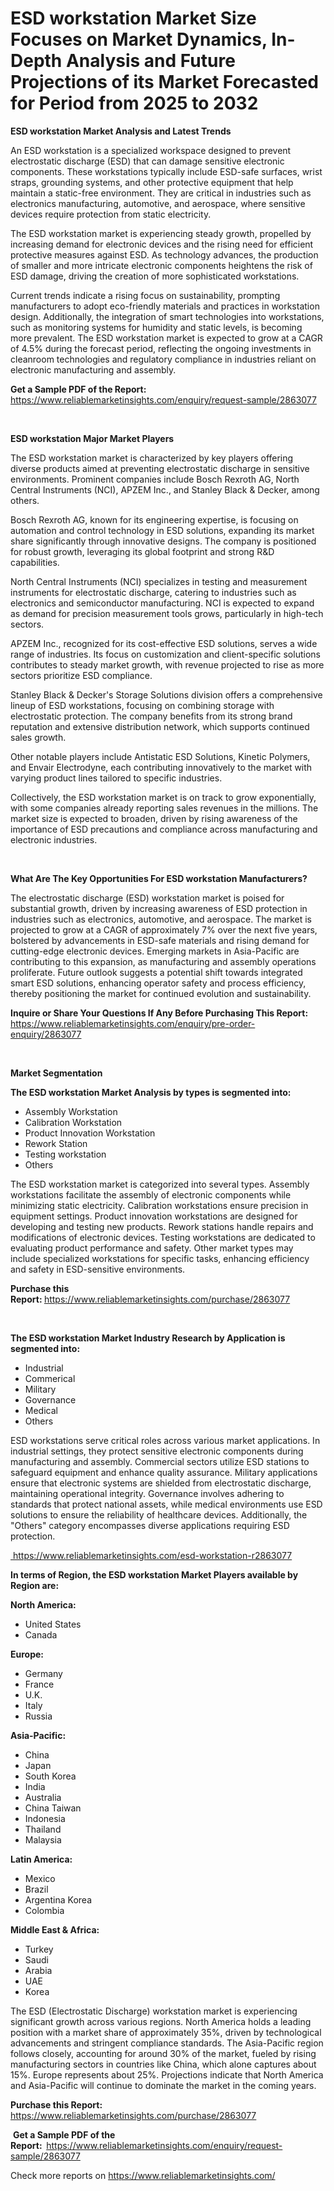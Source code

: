 <p><h1>ESD workstation Market Size Focuses on Market Dynamics, In-Depth Analysis and Future Projections of its Market Forecasted for Period from 2025 to 2032</h1></p><p><strong>ESD workstation Market Analysis and Latest Trends</strong></p>
<p><p>An ESD workstation is a specialized workspace designed to prevent electrostatic discharge (ESD) that can damage sensitive electronic components. These workstations typically include ESD-safe surfaces, wrist straps, grounding systems, and other protective equipment that help maintain a static-free environment. They are critical in industries such as electronics manufacturing, automotive, and aerospace, where sensitive devices require protection from static electricity.</p><p>The ESD workstation market is experiencing steady growth, propelled by increasing demand for electronic devices and the rising need for efficient protective measures against ESD. As technology advances, the production of smaller and more intricate electronic components heightens the risk of ESD damage, driving the creation of more sophisticated workstations.</p><p>Current trends indicate a rising focus on sustainability, prompting manufacturers to adopt eco-friendly materials and practices in workstation design. Additionally, the integration of smart technologies into workstations, such as monitoring systems for humidity and static levels, is becoming more prevalent. The ESD workstation market is expected to grow at a CAGR of 4.5% during the forecast period, reflecting the ongoing investments in cleanroom technologies and regulatory compliance in industries reliant on electronic manufacturing and assembly.</p></p>
<p><strong>Get a Sample PDF of the Report:&nbsp;</strong> <a href="https://www.reliablemarketinsights.com/enquiry/request-sample/2863077?utm_campaign=3186&utm_medium=2&utm_source=Github&utm_content=ia&utm_term=12032025&utm_id=esd-workstation">https://www.reliablemarketinsights.com/enquiry/request-sample/2863077</a></p>
<p>&nbsp;</p>
<p><strong>ESD workstation Major Market Players</strong></p>
<p><p>The ESD workstation market is characterized by key players offering diverse products aimed at preventing electrostatic discharge in sensitive environments. Prominent companies include Bosch Rexroth AG, North Central Instruments (NCI), APZEM Inc., and Stanley Black & Decker, among others.</p><p>Bosch Rexroth AG, known for its engineering expertise, is focusing on automation and control technology in ESD solutions, expanding its market share significantly through innovative designs. The company is positioned for robust growth, leveraging its global footprint and strong R&D capabilities.</p><p>North Central Instruments (NCI) specializes in testing and measurement instruments for electrostatic discharge, catering to industries such as electronics and semiconductor manufacturing. NCI is expected to expand as demand for precision measurement tools grows, particularly in high-tech sectors.</p><p>APZEM Inc., recognized for its cost-effective ESD solutions, serves a wide range of industries. Its focus on customization and client-specific solutions contributes to steady market growth, with revenue projected to rise as more sectors prioritize ESD compliance.</p><p>Stanley Black & Decker's Storage Solutions division offers a comprehensive lineup of ESD workstations, focusing on combining storage with electrostatic protection. The company benefits from its strong brand reputation and extensive distribution network, which supports continued sales growth.</p><p>Other notable players include Antistatic ESD Solutions, Kinetic Polymers, and Envair Electrodyne, each contributing innovatively to the market with varying product lines tailored to specific industries.</p><p>Collectively, the ESD workstation market is on track to grow exponentially, with some companies already reporting sales revenues in the millions. The market size is expected to broaden, driven by rising awareness of the importance of ESD precautions and compliance across manufacturing and electronic industries.</p></p>
<p>&nbsp;</p>
<p><strong>What Are The Key Opportunities For ESD workstation Manufacturers?</strong></p>
<p><p>The electrostatic discharge (ESD) workstation market is poised for substantial growth, driven by increasing awareness of ESD protection in industries such as electronics, automotive, and aerospace. The market is projected to grow at a CAGR of approximately 7% over the next five years, bolstered by advancements in ESD-safe materials and rising demand for cutting-edge electronic devices. Emerging markets in Asia-Pacific are contributing to this expansion, as manufacturing and assembly operations proliferate. Future outlook suggests a potential shift towards integrated smart ESD solutions, enhancing operator safety and process efficiency, thereby positioning the market for continued evolution and sustainability.</p></p>
<p><strong>Inquire or Share Your Questions If Any Before Purchasing This Report:</strong> <a href="https://www.reliablemarketinsights.com/enquiry/pre-order-enquiry/2863077?utm_campaign=3186&utm_medium=2&utm_source=Github&utm_content=ia&utm_term=12032025&utm_id=esd-workstation">https://www.reliablemarketinsights.com/enquiry/pre-order-enquiry/2863077</a></p>
<p>&nbsp;</p>
<p><strong>Market Segmentation</strong></p>
<p><strong>The ESD workstation Market Analysis by types is segmented into:</strong></p>
<p><ul><li>Assembly Workstation</li><li>Calibration Workstation</li><li>Product Innovation Workstation</li><li>Rework Station</li><li>Testing workstation</li><li>Others</li></ul></p>
<p><p>The ESD workstation market is categorized into several types. Assembly workstations facilitate the assembly of electronic components while minimizing static electricity. Calibration workstations ensure precision in equipment settings. Product innovation workstations are designed for developing and testing new products. Rework stations handle repairs and modifications of electronic devices. Testing workstations are dedicated to evaluating product performance and safety. Other market types may include specialized workstations for specific tasks, enhancing efficiency and safety in ESD-sensitive environments.</p></p>
<p><strong>Purchase this Report:&nbsp;</strong><a href="https://www.reliablemarketinsights.com/purchase/2863077?utm_campaign=3186&utm_medium=2&utm_source=Github&utm_content=ia&utm_term=12032025&utm_id=esd-workstation">https://www.reliablemarketinsights.com/purchase/2863077</a></p>
<p>&nbsp;</p>
<p><strong>The ESD workstation Market Industry Research by Application is segmented into:</strong></p>
<p><ul><li>Industrial</li><li>Commerical</li><li>Military</li><li>Governance</li><li>Medical</li><li>Others</li></ul></p>
<p><p>ESD workstations serve critical roles across various market applications. In industrial settings, they protect sensitive electronic components during manufacturing and assembly. Commercial sectors utilize ESD stations to safeguard equipment and enhance quality assurance. Military applications ensure that electronic systems are shielded from electrostatic discharge, maintaining operational integrity. Governance involves adhering to standards that protect national assets, while medical environments use ESD solutions to ensure the reliability of healthcare devices. Additionally, the "Others" category encompasses diverse applications requiring ESD protection.</p></p>
<p><a href="https://www.reliablemarketinsights.com/esd-workstation-r2863077?utm_campaign=3186&utm_medium=2&utm_source=Github&utm_content=ia&utm_term=12032025&utm_id=esd-workstation">&nbsp;https://www.reliablemarketinsights.com/esd-workstation-r2863077</a></p>
<p><strong>In terms of Region, the ESD workstation Market Players available by Region are:</strong></p>
<p>
    <p> <strong> North America: </strong>
        <ul>
            <li>United States</li>
            <li>Canada</li>
        </ul>
        </p> 
    <p> <strong> Europe: </strong>
        <ul>
            <li>Germany</li>
            <li>France</li>
            <li>U.K.</li>
            <li>Italy</li>
            <li>Russia</li>
        </ul>
        </p> 
    <p> <strong> Asia-Pacific: </strong>
        <ul>
            <li>China</li>
            <li>Japan</li>
            <li>South Korea</li>
            <li>India</li>
            <li>Australia</li>
            <li>China Taiwan</li>
            <li>Indonesia</li>
            <li>Thailand</li>
            <li>Malaysia</li>
        </ul>
        </p> 
    <p> <strong> Latin America: </strong>
        <ul>
            <li>Mexico</li>
            <li>Brazil</li>
            <li>Argentina Korea</li>
            <li>Colombia</li>
        </ul>
        </p> 
    <p> <strong> Middle East & Africa: </strong>
        <ul>
            <li>Turkey</li>
            <li>Saudi</li>
            <li>Arabia</li>
            <li>UAE</li>
            <li>Korea</li>
        </ul>
    </p>
    </p>
<p><p>The ESD (Electrostatic Discharge) workstation market is experiencing significant growth across various regions. North America holds a leading position with a market share of approximately 35%, driven by technological advancements and stringent compliance standards. The Asia-Pacific region follows closely, accounting for around 30% of the market, fueled by rising manufacturing sectors in countries like China, which alone captures about 15%. Europe represents about 25%. Projections indicate that North America and Asia-Pacific will continue to dominate the market in the coming years.</p></p>
<p><strong>Purchase this Report: </strong><a href="https://www.reliablemarketinsights.com/purchase/2863077?utm_campaign=3186&utm_medium=2&utm_source=Github&utm_content=ia&utm_term=12032025&utm_id=esd-workstation">https://www.reliablemarketinsights.com/purchase/2863077</a></p>
<p>&nbsp;<strong>Get a Sample PDF of the Report:&nbsp;&nbsp;</strong><a href="https://www.reliablemarketinsights.com/enquiry/request-sample/2863077?utm_campaign=3186&utm_medium=2&utm_source=Github&utm_content=ia&utm_term=12032025&utm_id=esd-workstation">https://www.reliablemarketinsights.com/enquiry/request-sample/2863077</a></p>
<p><strong></strong></p>
<p>Check more reports on <a href="https://www.reliablemarketinsights.com/?utm_campaign=3186&utm_medium=2&utm_source=Github&utm_content=ia&utm_term=12032025&utm_id=esd-workstation">https://www.reliablemarketinsights.com/</a></p>